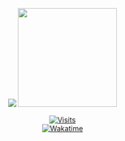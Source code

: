 <p align="center">
     <img
       src="https://github-readme-stats.vercel.app/api?username=sw1ftin&show_icons=true&theme=dark"
       />
     <img
       src="https://github-readme-stats.vercel.app/api/top-langs/?username=sw1ftin&layout=donut&theme=dark"
       height=195
       />
   </p>

<p align="center">
<!--      <img
          src="https://spotify-github-profile.kittinanx.com/api/view?uid=31tsmc56hj2nhmzi6flvfcu6727y&cover_image=true&theme=default&show_offline=false&background_color=000000&interchange=true&bar_color=53b14f&bar_color_cover=true"
          /> -->
</p>

<p align="center">
   <a href="https://sw1ft.ru">
      <img src="https://komarev.com/ghpvc/?username=sw1ftin&style=for-the-badge" alt="Visits" />
   </a>
  <br>
   <a href="https://wakatime.com/@sw1ftin">
      <img src="https://wakatime.com/badge/user/018c1f46-caea-49bb-91aa-91ce34dbc28b.svg" alt="Wakatime" />
   </a>
</p>
